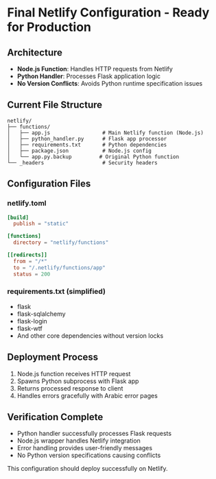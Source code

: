 # Final Netlify Configuration - Ready for Production

## Architecture
- **Node.js Function**: Handles HTTP requests from Netlify
- **Python Handler**: Processes Flask application logic
- **No Version Conflicts**: Avoids Python runtime specification issues

## Current File Structure
```
netlify/
├── functions/
│   ├── app.js                 # Main Netlify function (Node.js)
│   ├── python_handler.py      # Flask app processor
│   ├── requirements.txt       # Python dependencies
│   ├── package.json           # Node.js config
│   └── app.py.backup         # Original Python function
└── _headers                   # Security headers
```

## Configuration Files

### netlify.toml
```toml
[build]
  publish = "static"

[functions]
  directory = "netlify/functions"

[[redirects]]
  from = "/*"
  to = "/.netlify/functions/app"
  status = 200
```

### requirements.txt (simplified)
- flask
- flask-sqlalchemy
- flask-login
- flask-wtf
- And other core dependencies without version locks

## Deployment Process
1. Node.js function receives HTTP request
2. Spawns Python subprocess with Flask app
3. Returns processed response to client
4. Handles errors gracefully with Arabic error pages

## Verification Complete
- Python handler successfully processes Flask requests
- Node.js wrapper handles Netlify integration
- Error handling provides user-friendly messages
- No Python version specifications causing conflicts

This configuration should deploy successfully on Netlify.